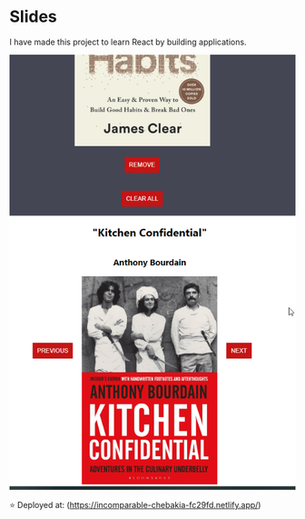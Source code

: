 # Slides

I have made this project to learn React by building applications.

![Slides](https://github.com/OlaCharn/react-slides-button-remove/blob/main/src/pics/screenshot.png?raw=true)

⭐ Deployed at: (<https://incomparable-chebakia-fc29fd.netlify.app/>)
